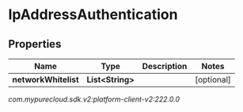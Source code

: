 # IpAddressAuthentication


## Properties

| Name | Type | Description | Notes |
| ------------ | ------------- | ------------- | ------------- |
| **networkWhitelist** | **List&lt;String&gt;** |  |  [optional] |




_com.mypurecloud.sdk.v2:platform-client-v2:222.0.0_

